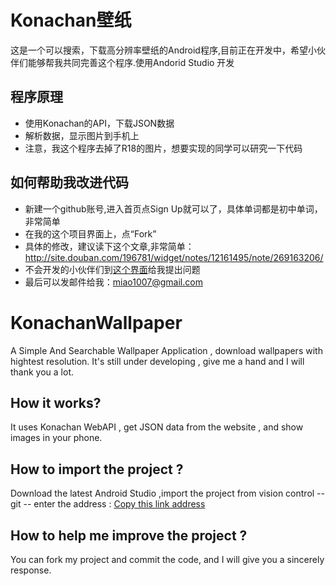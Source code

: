Konachan壁纸
===================================
  这是一个可以搜索，下载高分辨率壁纸的Android程序,目前正在开发中，希望小伙伴们能够帮我共同完善这个程序.使用Andorid Studio 开发

程序原理
-----------------------------------
* 使用Konachan的API，下载JSON数据
* 解析数据，显示图片到手机上
* 注意，我这个程序去掉了R18的图片，想要实现的同学可以研究一下代码

如何帮助我改进代码
-----------------------------------
* 新建一个github账号,进入首页点Sign Up就可以了，具体单词都是初中单词，非常简单
* 在我的这个项目界面上，点“Fork”
* 具体的修改，建议读下这个文章,非常简单：http://site.douban.com/196781/widget/notes/12161495/note/269163206/
* 不会开发的小伙伴们到[这个界面](https://github.com/miao1007/KonachanWallpaper/issues)给我提出问题
* 最后可以发邮件给我：[miao1007@gmail.com](miao1007@gmail.com)

KonachanWallpaper
===================================
  A Simple And Searchable Wallpaper Application , download wallpapers with hightest resolution. It's still under developing , give me a hand and I will thank you a lot.
  
How it works?
-----------------------------------
  It uses Konachan WebAPI , get JSON data from the website , and show images in your phone.
  
How to import the project ?
-----------------------------------
  Download the latest Android Studio ,import the project from vision control -- git -- enter the address : [Copy this link address](https://github.com/miao1007/KonachanWallpaper.git)
  

How to help me improve the project ?
-----------------------------------
  You can fork my project and commit the code, and I will give you a sincerely response.
	



